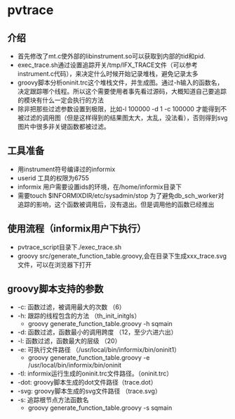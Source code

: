 # pvtrace

## 介绍
*  首先修改了mt.c使外部的libinstrument.so可以获取到内部的tid和pid.
*  exec_trace.sh通过设置追踪开关/tmp/IFX_TRACE文件（可以参考instrument.c代码），来决定什么时候开始记录堆栈，避免记录太多
*  groovy脚本分析oninit.trc这个堆栈文件，并生成图。通过-h输入的函数名，决定跟踪哪个线程。所以这个需要使用者事先看过源码，大概知道自己要追踪的模块有什么一定会执行的方法
*  除非把那些过滤参数设置到极限，比如-l 100000 -d 1 -c 100000 才能得到不被过滤的调用图（但是这样得到的结果图太大，太乱，没法看），否则得到svg图片中很多非关键函数都被过滤。
## 工具准备
* 用instrument符号编译过的informix
* userid 工具的权限为6755
* informix 用户需要设置ids的环境，在/home/informix目录下
* 需要touch $INFORMIXDIR/etc/sysadmin/stop 为了避免db_sch_worker对追踪的影响，这个函数被调用后，没有退出。但是调用他的函数已经推出

## 使用流程（informix用户下执行）
* pvtrace_script目录下./exec_trace.sh
* groovy src/generate_function_table.groovy,会在目录下生成xxx_trace.svg文件，可以在浏览器下打开

## groovy脚本支持的参数
*  -c: 函数过滤，被调用最大的次数 （6）
*  -h: 跟踪的线程包含的方法 （th_init_initgls）
    * groovy generate_function_table.groovy -h sqmain
*  -d: 函数过滤，函数最小的调用跨度 （12，至少六进六出）
*  -l: 函数过滤，函数最大的层级 （20）
*  -e: 可执行文件路径 （/usr/local/bin/informix/bin/oninit1）
    * groovy generate_function_table.groovy -e /usr/local/bin/informix/bin/oninit
*  -tl: informix运行生成的oninit.trc文件路径。（oninit.trc）
*  -dot: groovy脚本生成的dot文件路径（trace.dot）
*  -svg: groovy脚本生成的svg文件路径 （trace.svg）
*  -s: 追踪根节点方法函数名 
    * groovy generate_function_table.groovy -s sqmain
